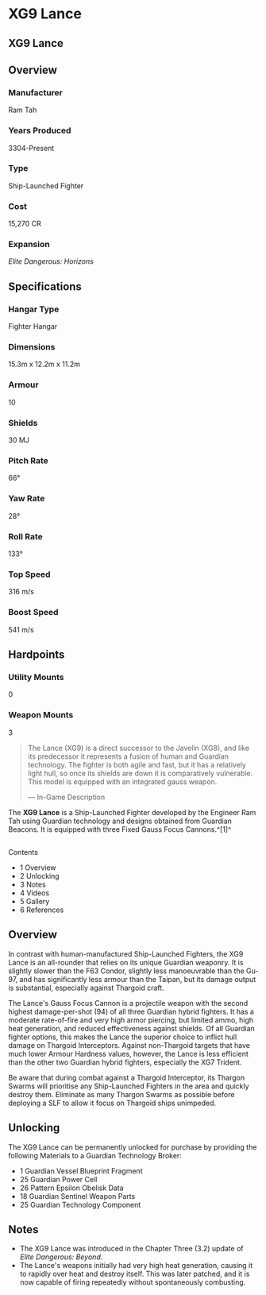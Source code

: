 # XG9 Lance
## XG9 Lance

		

## Overview

### Manufacturer

Ram Tah

### Years Produced

3304-Present

### Type

Ship-Launched Fighter

### Cost

15,270 CR

### Expansion

*Elite Dangerous: Horizons*

## Specifications

### Hangar Type

Fighter Hangar

### Dimensions

15.3m x 12.2m x 11.2m

### Armour

10

### Shields

30 MJ

### Pitch Rate

66°

### Yaw Rate

28°

### Roll Rate

133°

### Top Speed

316 m/s

### Boost Speed

541 m/s

## Hardpoints

### Utility Mounts

0

### Weapon Mounts

3

> 
> 
> The Lance (XG9) is a direct successor to the Javelin (XG8), and like its predecessor it represents a fusion of human and Guardian technology. The fighter is both agile and fast, but it has a relatively light hull, so once its shields are down it is comparatively vulnerable. This model is equipped with an integrated gauss weapon.
> 
> 
> — In-Game Description
> 

The **XG9 Lance** is a Ship-Launched Fighter developed by the Engineer Ram Tah using Guardian technology and designs obtained from Guardian Beacons. It is equipped with three Fixed Gauss Focus Cannons.^[1]^

## 

Contents

- 1 Overview
- 2 Unlocking
- 3 Notes
- 4 Videos
- 5 Gallery
- 6 References

## Overview

In contrast with human-manufactured Ship-Launched Fighters, the XG9 Lance is an all-rounder that relies on its unique Guardian weaponry. It is slightly slower than the F63 Condor, slightly less manoeuvrable than the Gu-97, and has significantly less armour than the Taipan, but its damage output is substantial, especially against Thargoid craft.

The Lance's Gauss Focus Cannon is a projectile weapon with the second highest damage-per-shot (94) of all three Guardian hybrid fighters. It has a moderate rate-of-fire and very high armor piercing, but limited ammo, high heat generation, and reduced effectiveness against shields. Of all Guardian fighter options, this makes the Lance the superior choice to inflict hull damage on Thargoid Interceptors. Against non-Thargoid targets that have much lower Armour Hardness values, however, the Lance is less efficient than the other two Guardian hybrid fighters, especially the XG7 Trident.

Be aware that during combat against a Thargoid Interceptor, its Thargon Swarms will prioritise any Ship-Launched Fighters in the area and quickly destroy them. Eliminate as many Thargon Swarms as possible before deploying a SLF to allow it focus on Thargoid ships unimpeded.

## Unlocking

The XG9 Lance can be permanently unlocked for purchase by providing the following Materials to a Guardian Technology Broker:

- 1 Guardian Vessel Blueprint Fragment
- 25 Guardian Power Cell
- 26 Pattern Epsilon Obelisk Data
- 18 Guardian Sentinel Weapon Parts
- 25 Guardian Technology Component

## Notes

- The XG9 Lance was introduced in the Chapter Three (3.2) update of *Elite Dangerous: Beyond*.
- The Lance's weapons initially had very high heat generation, causing it to rapidly over heat and destroy itself. This was later patched, and it is now capable of firing repeatedly without spontaneously combusting.